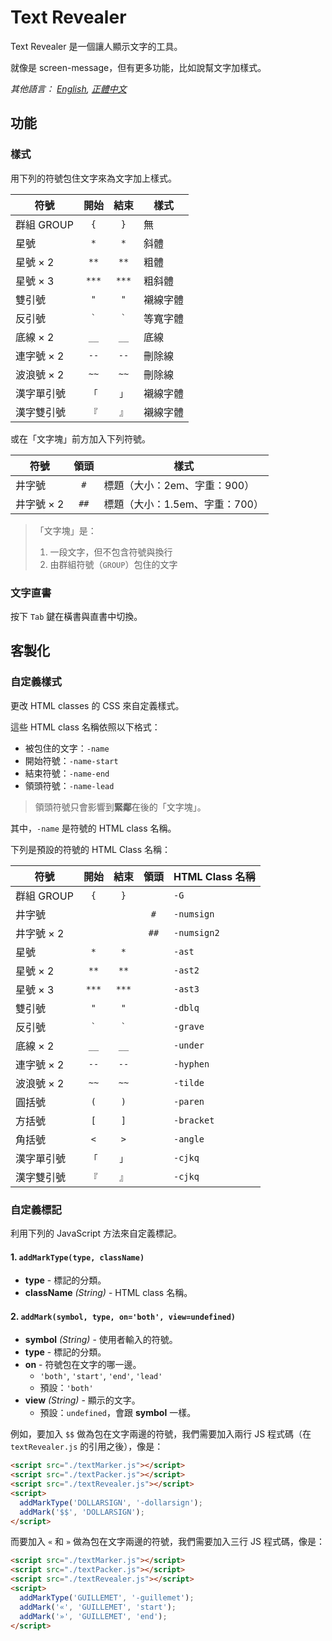 # Text Revealer
Text Revealer 是一個讓人顯示文字的工具。

就像是 screen-message，但有更多功能，比如說幫文字加樣式。

*其他語言： [English](README.md), [正體中文](README.zh-Hant-TW.md)*

## 功能
### 樣式
用下列的符號包住文字來為文字加上樣式。

| 符號       | 開始    | 結束    | 樣式     |
| ---------- | :-----: | :-----: | -------- |
| 群組 GROUP | `{`     | `}`     | 無       |
| 星號       | `*`     | `*`     | 斜體     |
| 星號 × 2   | `**`    | `**`    | 粗體     |
| 星號 × 3   | `***`   | `***`   | 粗斜體   |
| 雙引號     | `"`     | `"`     | 襯線字體 |
| 反引號     | `` ` `` | `` ` `` | 等寬字體 |
| 底線 × 2   | `__`    | `__`    | 底線     |
| 連字號 × 2 | `--`    | `--`    | 刪除線   |
| 波浪號 × 2 | `~~`    | `~~`    | 刪除線   |
| 漢字單引號 | `「`    | `」`    | 襯線字體 |
| 漢字雙引號 | `『`    | `』`    | 襯線字體 |

或在「文字塊」前方加入下列符號。

| 符號       | 領頭    | 樣式                          |
| ---------- | :-----: | ----------------------------- |
| 井字號     | `#`     | 標題（大小：2em、字重：900）   |
| 井字號 × 2 | `##`    | 標題（大小：1.5em、字重：700） |

> 「文字塊」是：
>    1. 一段文字，但不包含符號與換行
>    2. 由群組符號（`GROUP`）包住的文字

### 文字直書
按下 `Tab` 鍵在橫書與直書中切換。


## 客製化
### 自定義樣式
更改 HTML classes 的 CSS 來自定義樣式。

這些 HTML class 名稱依照以下格式：

* 被包住的文字：`-name`
* 開始符號：`-name-start`
* 結束符號：`-name-end`
* 領頭符號：`-name-lead`

> 領頭符號只會影響到**緊鄰**在後的「文字塊」。

其中，`-name` 是符號的 HTML class 名稱。

下列是預設的符號的 HTML Class 名稱：

| 符號       | 開始    | 結束    | 領頭    | HTML Class 名稱 |
| ---------- | :-----: | :-----: | :-----: | --------------- |
| 群組 GROUP | `{`     | `}`     |         | `-G`            |
| 井字號     |         |         | `#`     | `-numsign`      |
| 井字號 × 2 |         |         | `##`    | `-numsign2`     |
| 星號       | `*`     | `*`     |         | `-ast`          |
| 星號 × 2   | `**`    | `**`    |         | `-ast2`         |
| 星號 × 3   | `***`   | `***`   |         | `-ast3`         |
| 雙引號     | `"`     | `"`     |         | `-dblq`         |
| 反引號     | `` ` `` | `` ` `` |         | `-grave`        |
| 底線 × 2   | `__`    | `__`    |         | `-under`        |
| 連字號 × 2 | `--`    | `--`    |         | `-hyphen`       |
| 波浪號 × 2 | `~~`    | `~~`    |         | `-tilde`        |
| 圓括號     | `(`     | `)`     |         | `-paren`        |
| 方括號     | `[`     | `]`     |         | `-bracket`      |
| 角括號     | `<`     | `>`     |         | `-angle`        |
| 漢字單引號 | `「`    | `」`    |         | `-cjkq`         |
| 漢字雙引號 | `『`    | `』`    |         | `-cjkq`         |

### 自定義標記
利用下列的 JavaScript 方法來自定義標記。

#### 1. `addMarkType(type, className)`
  - **type** - 標記的分類。
  - **className** _(String)_ - HTML class 名稱。

#### 2. `addMark(symbol, type, on='both', view=undefined)`
  - **symbol** _(String)_ - 使用者輸入的符號。
  - **type** -  標記的分類。
  - **on** - 符號包在文字的哪一邊。
    - `'both'`, `'start'`, `'end'`, `'lead'`
    - 預設：`'both'`
  - **view** _(String)_ - 顯示的文字。
    - 預設：`undefined`，會跟 **symbol** 一樣。

例如，要加入 `$$` 做為包在文字兩邊的符號，我們需要加入兩行 JS 程式碼（在 `textRevealer.js` 的引用之後），像是：

```HTML
<script src="./textMarker.js"></script>
<script src="./textPacker.js"></script>
<script src="./textRevealer.js"></script>
<script>
  addMarkType('DOLLARSIGN', '-dollarsign');
  addMark('$$', 'DOLLARSIGN');
</script>
```

而要加入 `«` 和 `»` 做為包在文字兩邊的符號，我們需要加入三行 JS 程式碼，像是：

```HTML
<script src="./textMarker.js"></script>
<script src="./textPacker.js"></script>
<script src="./textRevealer.js"></script>
<script>
  addMarkType('GUILLEMET', '-guillemet');
  addMark('«', 'GUILLEMET', 'start');
  addMark('»', 'GUILLEMET', 'end');
</script>
```


